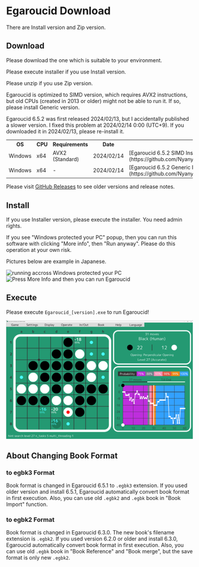# Egaroucid Download

There are Install version and Zip version.



## Download

Please download the one which is suitable to your environment.



Please execute installer if you use Install version.



Please unzip if you use Zip version.



Egaroucid is optimized to SIMD version, which requires AVX2 instructions, but old CPUs (created in 2013 or older) might not be able to run it. If so, please install Generic version.



Egaroucid 6.5.2 was first released 2024/02/13, but I accidentally published a slower version. I fixed this problem at 2024/02/14 0:00 (UTC+9). If you downloaded it in 2024/02/13, please re-install it.



<div class="table_wrapper"><table>
<tr>
    <th>OS</th>
    <th>CPU</th>
    <th>Requirements</th>
    <th>Date</th>
    <th>Installer</th>
    <th>Zip</th>
</tr>
<tr>
    <td>Windows</td>
    <td>x64</td>
    <td>AVX2 (Standard)</td>
    <td>2024/02/14</td>
    <td>[Egaroucid 6.5.2 SIMD Installer](https://github.com/Nyanyan/Egaroucid/releases/download/v6.5.2/Egaroucid_6_5_2_SIMD_installer.exe)</td>
    <td>[Egaroucid 6.5.2 SIMD Zip](https://github.com/Nyanyan/Egaroucid/releases/download/v6.5.2/Egaroucid_6_5_2_Windows_x64_SIMD_Portable.zip)</td>
</tr>
<tr>
    <td>Windows</td>
    <td>x64</td>
    <td>-</td>
    <td>2024/02/14</td>
    <td>[Egaroucid 6.5.2 Generic Installer](https://github.com/Nyanyan/Egaroucid/releases/download/v6.5.2/Egaroucid_6_5_2_Generic_installer.exe)</td>
    <td>[Egaroucid 6.5.2 Generic Zip](https://github.com/Nyanyan/Egaroucid/releases/download/v6.5.2/Egaroucid_6_5_2_Windows_x64_Generic_Portable.zip)</td>
</tr>
</table>
</div>






Please visit [GitHub Releases](https://github.com/Nyanyan/Egaroucid/releases) to see older versions and release notes.



## Install

If you use Installer version, please execute the installer. You need admin rights.

If you see "Windows protected your PC" popup, then you can run this  software with clicking "More info", then "Run anyway". Please do this  operation at your own risk.

Pictures below are example in Japanese.



<div class="centering_box">
    <img class="pic2" src="img/cant_run1.png" alt="running accross Windows protected your PC">
    <img class="pic2" src="img/cant_run2.png" alt="Press More Info and then you can run Egaroucid">
</div>




## Execute

Please execute <code>Egaroucid_[version].exe</code> to run Egaroucid!

<div class="centering_box">
    <img class="pic2" src="img/egaroucid.png" alt="Egaroucid">
</div>


## About Changing Book Format

### to egbk3 Format

Book format is changed in Egaroucid 6.5.1 to ```.egbk3``` extension. If you used older version and install 6.5.1, Egaroucid automatically convert book format in first execution. Also, you can use old ```.egbk2``` and ```.egbk``` book in "Book Import" function.

### to egbk2 Format

Book format is changed in Egaroucid 6.3.0. The new book's filename extension is ```.egbk2```. If you used version 6.2.0 or older and install 6.3.0, Egaroucid automatically convert book format in first execution. Also, you can use old ```.egbk``` book in "Book Reference" and "Book merge", but the save format is only new ```.egbk2```.

